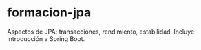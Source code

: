 # formacion-jpa
Aspectos de JPA: transacciones, rendimiento, estabilidad. Incluye introducción a Spring Boot.
